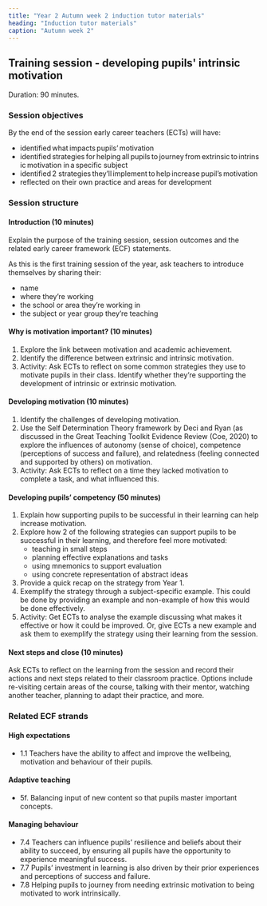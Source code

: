 ```yaml
---
title: "Year 2 Autumn week 2 induction tutor materials"
heading: "Induction tutor materials"
caption: "Autumn week 2"
---
```


## Training session - developing pupils' intrinsic motivation

Duration: 90 minutes.

### Session objectives

By the end of the session early career teachers (ECTs) will have: 

- identified what impacts pupils’ motivation  
- identified strategies for helping all pupils to journey from extrinsic to intrinsic motivation in a specific subject  
- identified 2 strategies they’ll implement to help increase pupil’s motivation 
- reflected on their own practice and areas for development

### Session structure

#### Introduction (10 minutes)

Explain the purpose of the training session, session outcomes and the related early career framework (ECF) statements. 

As this is the first training session of the year, ask teachers to introduce themselves by sharing their:  

- name 
- where they’re working 
- the school or area they’re working in 
- the subject or year group they’re teaching 

#### Why is motivation important? (10 minutes)

1. Explore the link between motivation and academic achievement. 
2. Identify the difference between extrinsic and intrinsic motivation. 
3. Activity: Ask ECTs to reflect on some common strategies they use to motivate pupils in their class. Identify whether they’re supporting the development of intrinsic or extrinsic motivation. 

#### Developing motivation (10 minutes)

1. Identify the challenges of developing motivation. 
2. Use the Self Determination Theory framework by Deci and Ryan (as discussed in the Great Teaching Toolkit Evidence Review (Coe, 2020) to explore the influences of autonomy (sense of choice), competence (perceptions of success and failure), and relatedness (feeling connected and supported by others) on motivation. 
3. Activity: Ask ECTs to reflect on a time they lacked motivation to complete a task, and what influenced this. 

#### Developing pupils’ competency (50 minutes) 

1. Explain how supporting pupils to be successful in their learning can help increase motivation. 
2. Explore how 2 of the following strategies can support pupils to be successful in their learning, and therefore feel more motivated: 
    - teaching in small steps 
    - planning effective explanations and tasks 
    - using mnemonics to support evaluation 
    - using concrete representation of abstract ideas 
3. Provide a quick recap on the strategy from Year 1. 
4. Exemplify the strategy through a subject-specific example. This could be done by providing an example and non-example of how this would be done effectively. 
5. Activity: Get ECTs to analyse the example discussing what makes it effective or how it could be improved. Or, give ECTs a new example and ask them to exemplify the strategy using their learning from the session. 

#### Next steps and close (10 minutes)

Ask ECTs to reflect on the learning from the session and record their actions and next steps related to their classroom practice. Options include re-visiting certain areas of the course, talking with their mentor, watching another teacher, planning to adapt their practice, and more. 

### Related ECF strands

#### High expectations 

- 1.1 Teachers have the ability to affect and improve the wellbeing, motivation and behaviour of their pupils. 

#### Adaptive teaching 

- 5f. Balancing input of new content so that pupils master important concepts. 

#### Managing behaviour 

- 7.4 Teachers can influence pupils’ resilience and beliefs about their ability to succeed, by ensuring all pupils have the opportunity to experience meaningful success. 
- 7.7 Pupils’ investment in learning is also driven by their prior experiences and perceptions of success and failure. 
- 7.8 Helping pupils to journey from needing extrinsic motivation to being motivated to work intrinsically. 